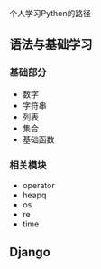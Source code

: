 个人学习Python的路径

## 语法与基础学习

### 基础部分

- 数字
- 字符串
- 列表
- 集合
- 基础函数

### 相关模块

- operator
- heapq
- os
- re
- time

## Django

